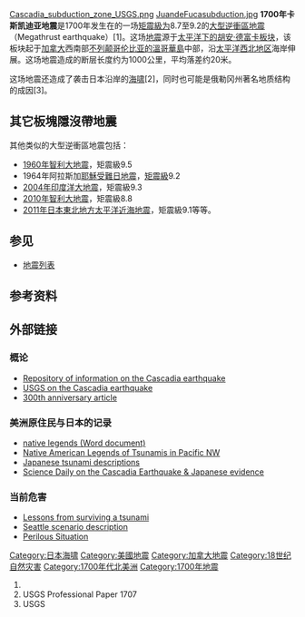 [Cascadia_subduction_zone_USGS.png](https://zh.wikipedia.org/wiki/File:Cascadia_subduction_zone_USGS.png "fig:Cascadia_subduction_zone_USGS.png") [JuandeFucasubduction.jpg](https://zh.wikipedia.org/wiki/File:JuandeFucasubduction.jpg "fig:JuandeFucasubduction.jpg") **1700年卡斯凯迪亚地震**是1700年发生在的一场[矩震級为](https://zh.wikipedia.org/wiki/矩震級 "wikilink")8.7至9.2的[大型逆衝區地震](../Page/大型逆衝區地震.md "wikilink")（Megathrust earthquake）\[1\]。这场[地震](../Page/地震.md "wikilink")源于[太平洋下的](https://zh.wikipedia.org/wiki/太平洋 "wikilink")[胡安·德富卡板块](../Page/胡安·德富卡板块.md "wikilink")，该板块起于[加拿大](../Page/加拿大.md "wikilink")西南部[不列颠哥伦比亚的](https://zh.wikipedia.org/wiki/不列颠哥伦比亚 "wikilink")[溫哥華島](../Page/溫哥華島.md "wikilink")中部，沿[太平洋西北地区](../Page/太平洋西北地区.md "wikilink")海岸伸展。这场地震造成的断层长度约为1000公里，平均落差约20米。

这场地震还造成了袭击日本沿岸的[海啸](../Page/海啸.md "wikilink")\[2\]，同时也可能是俄勒冈州著名地质结构的成因\[3\]。

## 其它板塊隱沒帶地震

其他类似的大型逆衝區地震包括：

  - [1960年智利大地震](../Page/1960年智利大地震.md "wikilink")，矩震級9.5
  - 1964年阿拉斯加[耶穌受難日地震](../Page/耶穌受難日地震.md "wikilink")，[矩震級](https://zh.wikipedia.org/wiki/矩震級 "wikilink")9.2
  - [2004年印度洋大地震](https://zh.wikipedia.org/wiki/2004年印度洋大地震 "wikilink")，矩震級9.3
  - [2010年智利大地震](../Page/2010年智利大地震.md "wikilink")，矩震級8.8
  - [2011年日本東北地方太平洋近海地震](../Page/2011年日本東北地方太平洋近海地震.md "wikilink")，矩震級9.1等等。

## 参见

  - [地震列表](../Page/地震列表.md "wikilink")

## 参考资料

## 外部链接

### 概论

  - [Repository of information on the Cascadia earthquake](https://web.archive.org/web/20100707154448/http://www.pnsn.org/HIST_CAT/histcat.html)
  - [USGS on the Cascadia earthquake](https://web.archive.org/web/20040817110646/http://earthquake.usgs.gov/regional/pacnw/paleo/greateq/index.html)
  - [300th anniversary article](https://web.archive.org/web/20000903162436/http://www.pgc.nrcan.gc.ca/seismo/hist/anniv.press.htm)

### 美洲原住民与日本的记录

  - [native legends (Word document)](http://www.oesd.noaawalrus.wr.usgs.gov/TERK/other_tsunami_edmaterials/nativeamericanlegends.doc)
  - [Native American Legends of Tsunamis in Pacific NW](http://walrus.wr.usgs.gov/tsunami/NAlegends.html)
  - [Japanese tsunami descriptions](http://www.agu.org/pubs/crossref/2003/2003JB002521.shtml)
  - [Science Daily on the Cascadia Earthquake & Japanese evidence](http://www.sciencedaily.com/releases/2003/10/031031062553.htm)

### 当前危害

  - [Lessons from surviving a tsunami](http://pubs.usgs.gov/circ/c1187/)
  - [Seattle scenario description](https://web.archive.org/web/20081121075529/http://seattlewiki.org/wiki/Cascadia_Subduction_Zone)
  - [Perilous Situation](http://www.oregonlive.com/news/index.ssf/2009/04/big_earthquake_coming_sooner_t.html)

[Category:日本海啸](https://zh.wikipedia.org/wiki/Category:日本海啸 "wikilink") [Category:美國地震](https://zh.wikipedia.org/wiki/Category:美國地震 "wikilink") [Category:加拿大地震](https://zh.wikipedia.org/wiki/Category:加拿大地震 "wikilink") [Category:18世纪自然灾害](https://zh.wikipedia.org/wiki/Category:18世纪自然灾害 "wikilink") [Category:1700年代北美洲](https://zh.wikipedia.org/wiki/Category:1700年代北美洲 "wikilink") [Category:1700年地震](https://zh.wikipedia.org/wiki/Category:1700年地震 "wikilink")

1.
2.   USGS Professional Paper 1707
3.   USGS